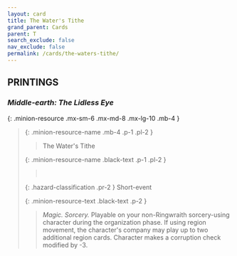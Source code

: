 ```yaml
---
layout: card
title: The Water's Tithe
grand_parent: Cards
parent: T
search_exclude: false
nav_exclude: false
permalink: /cards/the-waters-tithe/
---
```


## PRINTINGS


### _Middle-earth: The Lidless Eye_

{: .minion-resource .mx-sm-6 .mx-md-8 .mx-lg-10 .mb-4 }
> {: .minion-resource-name .mb-4 .p-1 .pl-2 }
> > <div class="hazard-mp"></div>
> > <div class="card-name">The Water's Tithe</div>
>
> {: .minion-resource-name .black-text .p-1 .pl-2 }
> > &nbsp;
>
> {: .hazard-classification .pr-2 }
> Short-event
>
> {: .minion-resource-text .black-text .p-2 }
> > _Magic._ _Sorcery._ Playable on your non-Ringwraith sorcery-using character during the organization phase. If using region movement, the character's company may play up to two additional region cards. Character makes a corruption check modified by -3.  
> 
